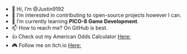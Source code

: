 - 👋 Hi, I’m @Justin9192
- 👀 I’m interested in contributing to open-source projects however I can.
- 🌱 I’m currently learning **PICO-8 Game Development**.
- 📫 How to reach me? On GitHub is best.
- 👍 Check out my American Odds Calculator [Here:](https://americanoddscalc.w3spaces.com/)
- 🎮 Follow me on itch.io [Here:](https://loathesum.itch.io/)

<!---
Justin9192/Justin9192 is a ✨ special ✨ repository because its `README.md` (this file) appears on your GitHub profile.
You can click the Preview link to take a look at your changes.
--->
